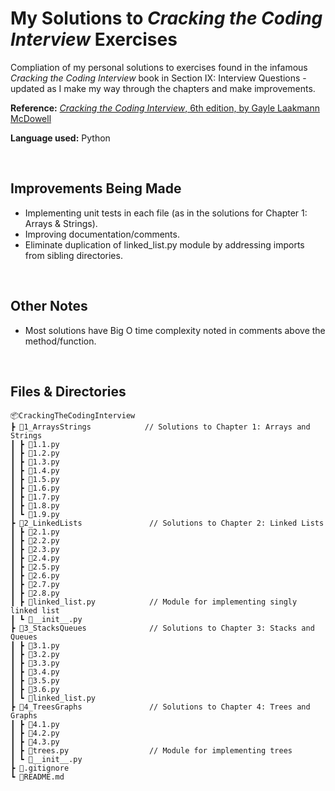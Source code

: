 # My Solutions to *Cracking the Coding Interview* Exercises

Compliation of my personal solutions to exercises found in the infamous *Cracking the Coding Interview* book in Section IX: Interview Questions - updated as I make my way through the chapters and make improvements.

**Reference:** [*Cracking the Coding Interview*, 6th edition, by Gayle Laakmann McDowell](https://www.amazon.com/Cracking-Coding-Interview-Programming-Questions/dp/0984782850)

**Language used:** Python

<br>

## Improvements Being Made

 - Implementing unit tests in each file (as in the solutions for Chapter 1: Arrays & Strings).
 - Improving documentation/comments.
 - Eliminate duplication of linked_list.py module by addressing imports from sibling directories.

<br>

## Other Notes

 - Most solutions have Big O time complexity noted in comments above the method/function.

<br>

## Files & Directories

    📦CrackingTheCodingInterview
    ┣ 📂1_ArraysStrings            // Solutions to Chapter 1: Arrays and Strings
    ┃ ┣ 📜1.1.py
    ┃ ┣ 📜1.2.py
    ┃ ┣ 📜1.3.py
    ┃ ┣ 📜1.4.py
    ┃ ┣ 📜1.5.py
    ┃ ┣ 📜1.6.py
    ┃ ┣ 📜1.7.py
    ┃ ┣ 📜1.8.py
    ┃ ┗ 📜1.9.py
    ┣ 📂2_LinkedLists               // Solutions to Chapter 2: Linked Lists
    ┃ ┣ 📜2.1.py
    ┃ ┣ 📜2.2.py
    ┃ ┣ 📜2.3.py
    ┃ ┣ 📜2.4.py
    ┃ ┣ 📜2.5.py
    ┃ ┣ 📜2.6.py
    ┃ ┣ 📜2.7.py
    ┃ ┣ 📜2.8.py
    ┃ ┣ 📜linked_list.py            // Module for implementing singly linked list
    ┃ ┗ 📜__init__.py
    ┣ 📂3_StacksQueues              // Solutions to Chapter 3: Stacks and Queues
    ┃ ┣ 📜3.1.py
    ┃ ┣ 📜3.2.py
    ┃ ┣ 📜3.3.py
    ┃ ┣ 📜3.4.py
    ┃ ┣ 📜3.5.py
    ┃ ┣ 📜3.6.py
    ┃ ┗ 📜linked_list.py          
    ┣ 📂4_TreesGraphs               // Solutions to Chapter 4: Trees and Graphs
    ┃ ┣ 📜4.1.py
    ┃ ┣ 📜4.2.py
    ┃ ┣ 📜4.3.py
    ┃ ┣ 📜trees.py                  // Module for implementing trees
    ┃ ┗ 📜__init__.py
    ┣ 📜.gitignore
    ┗ 📜README.md

<br>            
